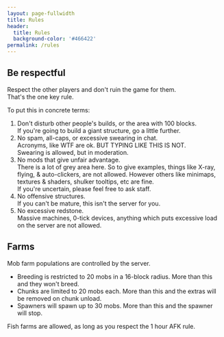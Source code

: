 ```yaml
---
layout: page-fullwidth
title: Rules
header:
  title: Rules
  background-color: '#466422'
permalink: /rules
---
```


## Be respectful
Respect the other players and don't ruin the game for them.  
That's the one key rule.

To put this in concrete terms:
1. Don't disturb other people's builds, or the area with 100 blocks.  
  If you're going to build a giant structure, go a little further.
2. No spam, all-caps, or excessive swearing in chat.  
  Acronyms, like WTF are ok. BUT TYPING LIKE THIS IS NOT.  
  Swearing is allowed, but in moderation.
3. No mods that give unfair advantage.  
  There is a lot of grey area here. So to give examples, things like X-ray, flying, & auto-clickers, are not allowed. However others like minimaps, textures & shaders, shulker tooltips, etc are fine.  
  If you're uncertain, please feel free to ask staff.
4. No offensive structures.  
  If you can't be mature, this isn't the server for you.
5. No excessive redstone.  
  Massive machines, 0-tick devices, anything which puts excessive load on the server are not allowed.

## Farms
Mob farm populations are controlled by the server.
* Breeding is restricted to 20 mobs in a 16-block radius. More than this and they won't breed.
* Chunks are limited to 20 mobs each. More than this and the extras will be removed on chunk unload.
* Spawners will spawn up to 30 mobs. More than this and the spawner will stop.

Fish farms are allowed, as long as you respect the 1 hour AFK rule.
